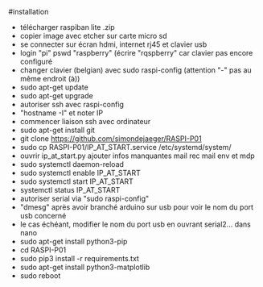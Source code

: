 #installation
- télécharger raspiban lite .zip
- copier image avec etcher sur carte micro sd
- se connecter sur écran hdmi, internet rj45 et clavier usb
- login "pi" pswd "raspberry" (écrire "rqspberry" car clavier pas encore configuré
- changer clavier (belgian) avec sudo raspi-config (attention "-" pas au même endroit (à))
- sudo apt-get update
- sudo apt-get upgrade
- autoriser ssh avec raspi-config
- "hostname -I" et noter IP
- commencer liaison ssh avec ordinateur
- sudo apt-get install git
- git clone https://github.com/simondejaeger/RASPI-P01
- sudo cp RASPI-P01/IP_AT_START.service /etc/systemd/system/
- ouvrir ip_at_start.py ajouter infos manquantes mail rec mail env et mdp 
- sudo systemctl daemon-reload
- sudo systemctl enable IP_AT_START
- sudo systemctl start IP_AT_START
- systemctl status IP_AT_START
- autoriser serial via "sudo raspi-config"
- "dmesg" après avoir branché arduino sur usb pour voir le nom du port usb concerné
- le cas échéant, modifier le nom du port usb en ouvrant serial2... dans nano
- sudo apt-get install python3-pip
- cd RASPI-P01
- sudo pip3 install -r requirements.txt
- sudo apt-get install python3-matplotlib
- sudo reboot


